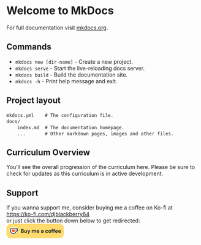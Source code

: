# Welcome to MkDocs

For full documentation visit [mkdocs.org](https://www.mkdocs.org).

## Commands

- `mkdocs new [dir-name]` - Create a new project.
- `mkdocs serve` - Start the live-reloading docs server.
- `mkdocs build` - Build the documentation site.
- `mkdocs -h` - Print help message and exit.

## Project layout

    mkdocs.yml    # The configuration file.
    docs/
        index.md  # The documentation homepage.
        ...       # Other markdown pages, images and other files.

## Curriculum Overview

You'll see the overall progression of the curriculum here.
Please be sure to check for updates as this curriculum is in active development.

## Support

If you wanna support me, consider buying me a coffee on Ko-fi at<br />https://ko-fi.com/djblackberry64<br /> or just click the button down below to get redirected:<br />
<a href="https://ko-fi.com/djblackberry64"><img src="./assets/img/Ko-Fi.jpg" width="150"></a>
